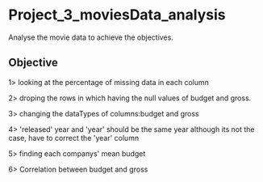
# Project_3_moviesData_analysis

 Analyse the movie data to achieve the objectives.

## Objective

1> looking at the percentage of missing data in each column

2> droping the rows in which having the null values of budget and gross.

3> changing the dataTypes of columns:budget and gross

4> 'released' year and 'year' should be the same year although its not the case, have to correct the 'year' column

5> finding each companys' mean budget

6> Correlation between budget and gross

